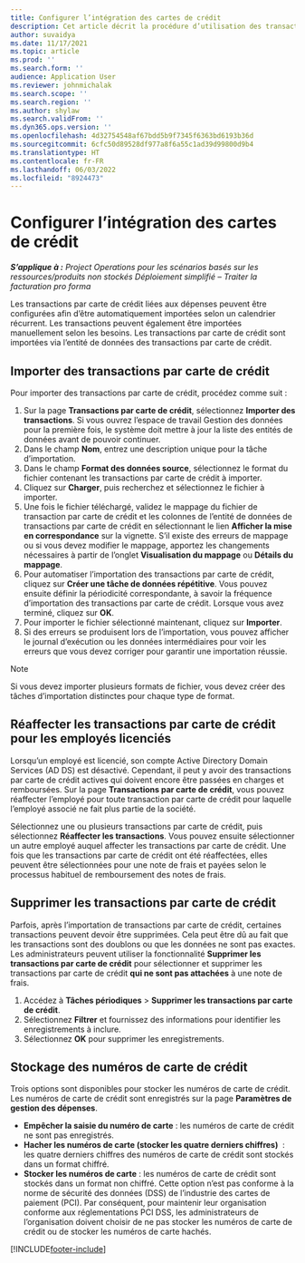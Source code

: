 ```yaml
---
title: Configurer l’intégration des cartes de crédit
description: Cet article décrit la procédure d’utilisation des transactions de carte de crédit liées aux dépenses.
author: suvaidya
ms.date: 11/17/2021
ms.topic: article
ms.prod: ''
ms.search.form: ''
audience: Application User
ms.reviewer: johnmichalak
ms.search.scope: ''
ms.search.region: ''
ms.author: shylaw
ms.search.validFrom: ''
ms.dyn365.ops.version: ''
ms.openlocfilehash: 4d32754548af67bdd5b9f7345f6363bd6193b36d
ms.sourcegitcommit: 6cfc50d89528df977a8f6a55c1ad39d99800d9b4
ms.translationtype: HT
ms.contentlocale: fr-FR
ms.lasthandoff: 06/03/2022
ms.locfileid: "8924473"
---
```

# <a name="set-up-credit-card-integration"></a>Configurer l’intégration des cartes de crédit

_**S’applique à :** Project Operations pour les scénarios basés sur les ressources/produits non stockés Déploiement simplifié – Traiter la facturation pro forma_

Les transactions par carte de crédit liées aux dépenses peuvent être configurées afin d’être automatiquement importées selon un calendrier récurrent. Les transactions peuvent également être importées manuellement selon les besoins. Les transactions par carte de crédit sont importées via l’entité de données des transactions par carte de crédit.

## <a name="import-credit-card-transactions"></a>Importer des transactions par carte de crédit

Pour importer des transactions par carte de crédit, procédez comme suit :

1. Sur la page **Transactions par carte de crédit**, sélectionnez **Importer des transactions**. Si vous ouvrez l’espace de travail Gestion des données pour la première fois, le système doit mettre à jour la liste des entités de données avant de pouvoir continuer.
2. Dans le champ **Nom**, entrez une description unique pour la tâche d’importation.
3. Dans le champ **Format des données source**, sélectionnez le format du fichier contenant les transactions par carte de crédit à importer.
4. Cliquez sur **Charger**, puis recherchez et sélectionnez le fichier à importer.
5. Une fois le fichier téléchargé, validez le mappage du fichier de transaction par carte de crédit et les colonnes de l’entité de données de transactions par carte de crédit en sélectionnant le lien **Afficher la mise en correspondance** sur la vignette. S’il existe des erreurs de mappage ou si vous devez modifier le mappage, apportez les changements nécessaires à partir de l’onglet **Visualisation du mappage** ou **Détails du mappage**.
6. Pour automatiser l’importation des transactions par carte de crédit, cliquez sur **Créer une tâche de données répétitive**. Vous pouvez ensuite définir la périodicité correspondante, à savoir la fréquence d’importation des transactions par carte de crédit. Lorsque vous avez terminé, cliquez sur **OK**.
7. Pour importer le fichier sélectionné maintenant, cliquez sur **Importer**.
8. Si des erreurs se produisent lors de l’importation, vous pouvez afficher le journal d’exécution ou les données intermédiaires pour voir les erreurs que vous devez corriger pour garantir une importation réussie.

> [!NOTE]
> Si vous devez importer plusieurs formats de fichier, vous devez créer des tâches d’importation distinctes pour chaque type de format.

## <a name="reassign-the-credit-card-transactions-for-terminated-employees"></a>Réaffecter les transactions par carte de crédit pour les employés licenciés

Lorsqu’un employé est licencié, son compte Active Directory Domain Services (AD DS) est désactivé. Cependant, il peut y avoir des transactions par carte de crédit actives qui doivent encore être passées en charges et remboursées. Sur la page **Transactions par carte de crédit**, vous pouvez réaffecter l’employé pour toute transaction par carte de crédit pour laquelle l’employé associé ne fait plus partie de la société.

Sélectionnez une ou plusieurs transactions par carte de crédit, puis sélectionnez **Réaffecter les transactions**. Vous pouvez ensuite sélectionner un autre employé auquel affecter les transactions par carte de crédit. Une fois que les transactions par carte de crédit ont été réaffectées, elles peuvent être sélectionnées pour une note de frais et payées selon le processus habituel de remboursement des notes de frais.

## <a name="delete-credit-card-transactions"></a>Supprimer les transactions par carte de crédit 

Parfois, après l’importation de transactions par carte de crédit, certaines transactions peuvent devoir être supprimées. Cela peut être dû au fait que les transactions sont des doublons ou que les données ne sont pas exactes. Les administrateurs peuvent utiliser la fonctionnalité **Supprimer les transactions par carte de crédit** pour sélectionner et supprimer les transactions par carte de crédit **qui ne sont pas attachées** à une note de frais. 

1. Accédez à **Tâches périodiques** > **Supprimer les transactions par carte de crédit**.
2. Sélectionnez **Filtrer** et fournissez des informations pour identifier les enregistrements à inclure.
3. Sélectionnez **OK** pour supprimer les enregistrements. 

## <a name="storing-credit-card-numbers"></a>Stockage des numéros de carte de crédit

Trois options sont disponibles pour stocker les numéros de carte de crédit. Les numéros de carte de crédit sont enregistrés sur la page **Paramètres de gestion des dépenses**.

- **Empêcher la saisie du numéro de carte** : les numéros de carte de crédit ne sont pas enregistrés.
- **Hacher les numéros de carte (stocker les quatre derniers chiffres)**  : les quatre derniers chiffres des numéros de carte de crédit sont stockés dans un format chiffré.
- **Stocker les numéros de carte** : les numéros de carte de crédit sont stockés dans un format non chiffré. Cette option n’est pas conforme à la norme de sécurité des données (DSS) de l’industrie des cartes de paiement (PCI). Par conséquent, pour maintenir leur organisation conforme aux réglementations PCI DSS, les administrateurs de l’organisation doivent choisir de ne pas stocker les numéros de carte de crédit ou de stocker les numéros de carte hachés.

[!INCLUDE[footer-include](../includes/footer-banner.md)]
